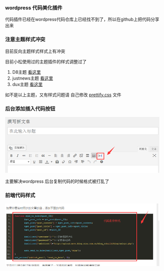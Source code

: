 

### wordpress 代码美化插件

代码插件已经在wordpress代码仓库上已经找不到了，所以在github上把代码分享出来

### 注意主题样式冲突

目前反向主题样式样式上有冲突

目前小松使用过的主题插件的样式调整过了

1. D8主题 [看这里](https://github.com/QiuCarson/wp-code-button/tree/D8)
2. justnews主题 [看这里](https://github.com/QiuCarson/wp-code-button/tree/D8)
3. dux主题 [看这里](https://github.com/QiuCarson/wp-code-button/tree/dux)

如不是以上主题，又有样式问题请 自己修改 [prettify.css](https://github.com/QiuCarson/wp-code-button/blob/dux/prettify.css) 文件



### 后台添加插入代码按钮



![](https://raw.githubusercontent.com/QiuCarson/wp-code-button/master/screenshot-1.png)

主要解决wordpress 后台复制代码的时候格式被打乱了

### 前端代码样式

![](https://raw.githubusercontent.com/QiuCarson/wp-code-button/master/screenshot-2.png)

